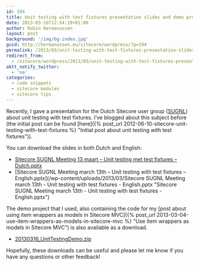 ```yaml
---
id: 194
title: Unit testing with test fixtures presentation slides and demo project
date: 2013-03-16T12:54:19+01:00
author: Robin Hermanussen
layout: post
background: '/img/bg-index.jpg'
guid: http://hermanussen.eu/sitecore/wordpress/?p=194
permalink: /2013/03/unit-testing-with-test-fixtures-presentation-slides-and-demo-project/
redirect_from:
  - /sitecore/wordpress/2013/03/unit-testing-with-test-fixtures-presentation-slides-and-demo-project/
aktt_notify_twitter:
  - 'no'
categories:
  - code snippets
  - sitecore modules
  - sitecore tips
---
```

Recently, I gave a presentation for the Dutch Sitecore user group (<a title="SUGNL website" href="http://www.sugnl.net/">SUGNL</a>) about unit testing with test fixtures. I&#8217;ve blogged about this subject before (the initial post can be found [here]({% post_url 2012-06-10-sitecore-unit-testing-with-test-fixtures %} "Initial post about unit testing with test fixtures")).

You can download the slides in both Dutch and English:

  * [Sitecore SUGNL Meeting 13 maart &#8211; Unit testing met test fixtures &#8211; Dutch.pptx](/wp-content/uploads/2013/03/Sitecore%20SUGNL%20Meeting%2013%20maart%20-%20Unit%20testing%20met%20test%20fixtures%20-%20Dutch.pptx "Sitecore SUGNL Meeting 13 maart - Unit testing met test fixtures - Dutch.pptx")
  * [Sitecore SUGNL Meeting march 13th &#8211; Unit testing with test fixtures &#8211; English.pptx](/wp-content/uploads/2013/03/Sitecore SUGNL Meeting march 13th - Unit testing with test fixtures - English.pptx "Sitecore SUGNL Meeting march 13th - Unit testing with test fixtures - English.pptx")

The demo project that I used, also containing the code for my [post about using item wrappers as models in Sitecore MVC]({% post_url 2013-03-04-use-item-wrappers-as-models-in-sitecore-mvc %} "Use item wrappers as models in Sitecore MVC") is also available as a download.

  * <a title="20130316_UnitTestingDemo.zip" href="/wp-content/uploads/2013/03/20130316_UnitTestingDemo.zip">20130316_UnitTestingDemo.zip</a>

Hopefully, these downloads can be useful and please let me know if you have any questions or other feedback!